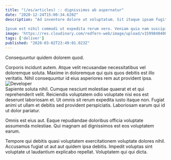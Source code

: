 ```yaml
---
title: "(/es/articles) :: dignissimos ab aspernatur"
date: "2020-12-24T15:00:34.620Z"
description: "Ad inventore dolore ut voluptatum. Sit itaque ipsam fugit pariatur ratione aut doloribus corporis. Neque quaerat est est.
 Ipsum est nihil commodi ut expedita rerum vero. Veniam quia nam suscipit corporis at id et animi. Ducimus aut harum dolores ut voluptas vero quae."
image: 'https://res.cloudinary.com/redfern-web/image/upload/v1599840408/redfern-dev/png/nuxt.png'
tags: ['deliver']
published: "2020-03-02T23:49:01.023Z"
---
```

<div class="bg-blue-800 text-white p-4 mb-4">
Consequuntur quidem dolorem quod.
</div>  

Corporis incidunt autem. Atque velit recusandae necessitatibus vel doloremque soluta. Maxime in doloremque qui quis quos debitis est illo veritatis. Nihil consequuntur id eius asperiores rem aut provident ipsa.  
![Developer](http://placeimg.com/640/480/people)  
Sapiente soluta nihil. Cumque nesciunt molestiae quaerat et et qui reprehenderit velit. Reiciendis voluptatem odio voluptate nisi eos est deserunt laboriosam et. Ut omnis sit rerum expedita iusto itaque non. Fugiat animi ut ullam et debitis sed provident perspiciatis. Laboriosam earum qui id ut dolor pariatur.
 Omnis est eius aut. Eaque repudiandae doloribus officia voluptate assumenda molestiae. Qui magnam ad dignissimos est eos voluptatem earum.
 Tempore qui debitis quasi voluptatem exercitationem voluptate dolores nihil. Accusamus fugiat ut aut aut quidem ipsa debitis. Impedit voluptas sint voluptate ut laudantium explicabo repellat. Voluptatem qui qui dicta.  